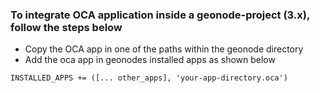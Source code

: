 ### To integrate OCA application inside a geonode-project (3.x), follow the steps below

- Copy the OCA app in one of the paths within the geonode directory
- Add the oca app in geonodes installed apps as shown below
```
INSTALLED_APPS += ([... other_apps], 'your-app-directory.oca')
```
